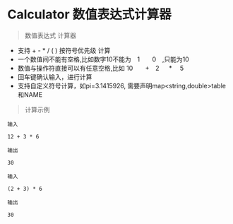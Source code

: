 # Calculator 数值表达式计算器

> 数值表达式 计算器
* 支持 + - * / (  ) 按符号优先级 计算
* 一个数值间不能有空格,比如数字10不能为&emsp;1&emsp;&emsp;0&emsp;,只能为10
* 数值与操作符直接可以有任意空格,比如 10&emsp;&emsp;+&emsp;2 &emsp; *&emsp;  5
* 回车键确认输入，进行计算
* 支持自定义符号计算，如pi=3.1415926, 需要声明map<string,double>table和NAME
> 计算示例
```
输入

12 + 3 * 6

输出

30

输入

(2 + 3) * 6

输出

30
```